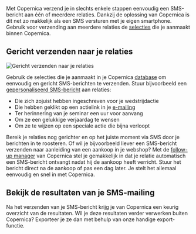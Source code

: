 Met Copernica verzend je in slechts enkele stappen eenvoudig een
SMS-bericht aan één of meerdere relaties. Dankzij de oplossing van
Copernica is dit net zo makkelijk als een SMS versturen met je eigen
smartphone. Gebruik voor verzending aan meerdere relaties de
[selecties](./define-target-groups-with-selections.md "Definieer jouw eigen doelgroepen met selecties")
die je aanmaakt binnen Copernica.

Gericht verzenden naar je relaties
----------------------------------

![Gericht verzenden naar je
relaties](../images/nl-sms-bericht-verzenden-01-thumb.png "Gericht verzenden naar je relaties")

Gebruik de selecties die je aanmaakt in je Copernica
[database](./creating-your-own-databases.md "Databases")
om eenvoudig en gericht SMS-berichten te verzenden. Stuur bijvoorbeeld
een [gepersonaliseerd
SMS-bericht](./create-your-text-message.md "Maak je eigen sms-bericht")
aan relaties:

-   Die zich zojuist hebben ingeschreven voor je wedstrijdactie
-   Die hebben geklikt op een actielink in je
    [e-mailing](./emailings.md "E-mailings")
-   Ter herinnering van je seminar een uur voor aanvang
-   Om ze een gelukkige verjaardag te wensen
-   Om ze te wijzen op een speciale actie die bijna verloopt

Bereik je relaties nog gerichter en op het juiste moment via SMS door je
berichten in te roosteren. Of wil je bijvoorbeeld liever een SMS-bericht
verzenden naar aanleiding van een aankoop in je webshop? Met de
[follow-up
manager](./automate-your-campaigns.md "Automatiseer je campagnes")
van Copernica stel je gemakkelijk in dat je relatie automatisch een
SMS-bericht ontvangt nadat hij de aankoop heeft verricht. Stuur het
bericht direct na de aankoop of pas een dag later. Je stelt het allemaal
eenvoudig en snel in met Copernica.

Bekijk de resultaten van je SMS-mailing
---------------------------------------

Na het verzenden van je SMS-bericht krijg je van Copernica een keurig
overzicht van de resultaten. Wil je deze resultaten verder verwerken
buiten Copernica? Exporteer je ze dan met behulp van onze handige
export-functie.
